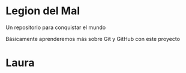 # Legion del Mal
Un repositorio para conquistar el mundo

Básicamente aprenderemos más sobre Git y GitHub con este proyecto


# Laura


